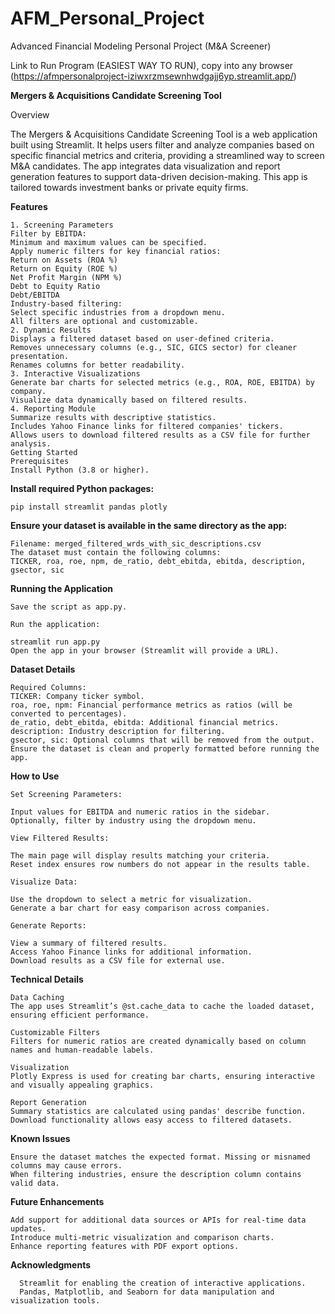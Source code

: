 # AFM_Personal_Project
Advanced Financial Modeling Personal Project (M&A Screener)


Link to Run Program (EASIEST WAY TO RUN), copy into any browser
(https://afmpersonalproject-iziwxrzmsewnhwdgajj6yp.streamlit.app/)

**Mergers & Acquisitions Candidate Screening Tool**

Overview

The Mergers & Acquisitions Candidate Screening Tool is a web application built using Streamlit. It helps users filter and analyze companies based on specific financial metrics and criteria, providing a streamlined way to screen M&A candidates. The app integrates data visualization and report generation features to support data-driven decision-making. This app is tailored towards investment banks or private equity firms.

**Features**

    1. Screening Parameters
    Filter by EBITDA:
    Minimum and maximum values can be specified.
    Apply numeric filters for key financial ratios:
    Return on Assets (ROA %)
    Return on Equity (ROE %)
    Net Profit Margin (NPM %)
    Debt to Equity Ratio
    Debt/EBITDA
    Industry-based filtering:
    Select specific industries from a dropdown menu.
    All filters are optional and customizable.
    2. Dynamic Results
    Displays a filtered dataset based on user-defined criteria.
    Removes unnecessary columns (e.g., SIC, GICS sector) for cleaner presentation.
    Renames columns for better readability.
    3. Interactive Visualizations
    Generate bar charts for selected metrics (e.g., ROA, ROE, EBITDA) by company.
    Visualize data dynamically based on filtered results.
    4. Reporting Module
    Summarize results with descriptive statistics.
    Includes Yahoo Finance links for filtered companies' tickers.
    Allows users to download filtered results as a CSV file for further analysis.
    Getting Started
    Prerequisites
    Install Python (3.8 or higher).

**Install required Python packages:**


    pip install streamlit pandas plotly

**Ensure your dataset is available in the same directory as the app:**

    Filename: merged_filtered_wrds_with_sic_descriptions.csv
    The dataset must contain the following columns:
    TICKER, roa, roe, npm, de_ratio, debt_ebitda, ebitda, description, gsector, sic

**Running the Application**

    Save the script as app.py.
    
    Run the application:
    
    streamlit run app.py
    Open the app in your browser (Streamlit will provide a URL).

**Dataset Details**

    Required Columns:
    TICKER: Company ticker symbol.
    roa, roe, npm: Financial performance metrics as ratios (will be converted to percentages).
    de_ratio, debt_ebitda, ebitda: Additional financial metrics.
    description: Industry description for filtering.
    gsector, sic: Optional columns that will be removed from the output.
    Ensure the dataset is clean and properly formatted before running the app.

**How to Use**

    Set Screening Parameters:
    
    Input values for EBITDA and numeric ratios in the sidebar.
    Optionally, filter by industry using the dropdown menu.
    
    View Filtered Results:
    
    The main page will display results matching your criteria.
    Reset index ensures row numbers do not appear in the results table.
    
    Visualize Data:
    
    Use the dropdown to select a metric for visualization.
    Generate a bar chart for easy comparison across companies.
    
    Generate Reports:
    
    View a summary of filtered results.
    Access Yahoo Finance links for additional information.
    Download results as a CSV file for external use.

**Technical Details**

    Data Caching
    The app uses Streamlit’s @st.cache_data to cache the loaded dataset, ensuring efficient performance.
    
    Customizable Filters
    Filters for numeric ratios are created dynamically based on column names and human-readable labels.
    
    Visualization
    Plotly Express is used for creating bar charts, ensuring interactive and visually appealing graphics.
    
    Report Generation
    Summary statistics are calculated using pandas' describe function.
    Download functionality allows easy access to filtered datasets.

**Known Issues**

    Ensure the dataset matches the expected format. Missing or misnamed columns may cause errors.
    When filtering industries, ensure the description column contains valid data.

**Future Enhancements**

    Add support for additional data sources or APIs for real-time data updates.
    Introduce multi-metric visualization and comparison charts.
    Enhance reporting features with PDF export options.



**Acknowledgments**
    
      Streamlit for enabling the creation of interactive applications.
      Pandas, Matplotlib, and Seaborn for data manipulation and visualization tools.

